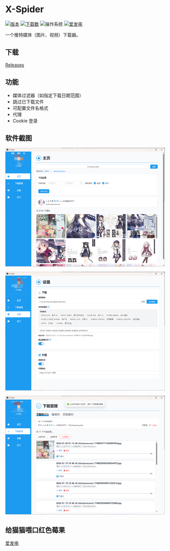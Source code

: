 # X-Spider

[![版本](https://img.shields.io/github/v/release/MiningCattiva/x-spider?label=%E7%89%88%E6%9C%AC)](https://github.com/MiningCattiva/x-spider/releases)
[![下载数](https://img.shields.io/github/downloads/MiningCattiva/x-spider/total?style=flat&label=%E4%B8%8B%E8%BD%BD%E6%95%B0)](https://github.com/MiningCattiva/x-spider/releases)
![操作系统](https://img.shields.io/badge/%E6%93%8D%E4%BD%9C%E7%B3%BB%E7%BB%9F-Windows-yellow)
[![爱发电](https://img.shields.io/badge/dynamic/json?url=https%3A%2F%2Fgithub.com%2FMiningCattiva%2Fsponsors%2Fraw%2Fmain%2Fsponsors.json&query=%24.count&suffix=%E4%BA%BA&label=%E7%88%B1%E5%8F%91%E7%94%B5&color=%23926be5)
](https://afdian.net/a/moyuscript)


一个推特媒体（图片、视频）下载器。

## 下载

[Releases](https://github.com/MiningCattiva/x-spider/releases/latest)

## 功能

- 媒体过滤器（如指定下载日期范围）
- 跳过已下载文件
- 可配置文件名格式
- 代理
- Cookie 登录

## 软件截图

![screenshot-homepage](./assets/screenshot-homepage.jpg)

![screenshot-settings](./assets/screenshot-settings.jpg)

![screenshot-downloading](./assets/screenshot-downloading.jpg)

## 给猫猫喂口红色莓果

[爱发电](https://afdian.net/a/moyuscript)
